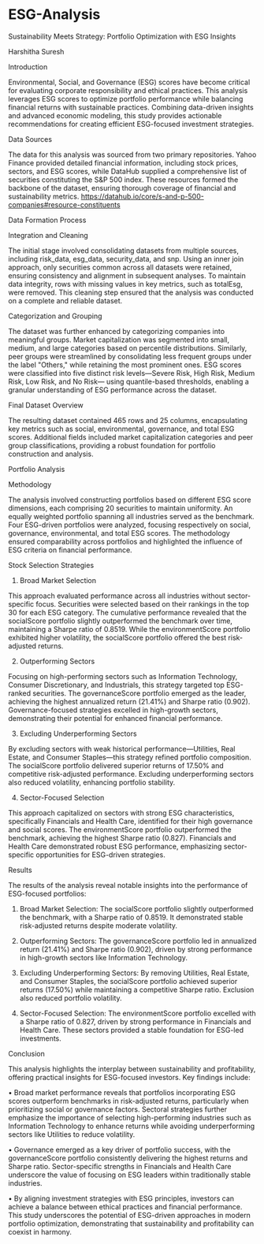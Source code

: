 # ESG-Analysis
Sustainability Meets Strategy: Portfolio Optimization with ESG Insights

Harshitha Suresh

Introduction

Environmental, Social, and Governance (ESG) scores have become critical for evaluating
corporate responsibility and ethical practices. This analysis leverages ESG scores to optimize
portfolio performance while balancing financial returns with sustainable practices. Combining
data-driven insights and advanced economic modeling, this study provides actionable
recommendations for creating efficient ESG-focused investment strategies.

Data Sources

The data for this analysis was sourced from two primary repositories. Yahoo Finance provided
detailed financial information, including stock prices, sectors, and ESG scores, while DataHub
supplied a comprehensive list of securities constituting the S&P 500 index. These resources
formed the backbone of the dataset, ensuring thorough coverage of financial and sustainability
metrics.
https://datahub.io/core/s-and-p-500-companies#resource-constituents

Data Formation Process

Integration and Cleaning

The initial stage involved consolidating datasets from multiple sources, including risk_data,
esg_data, security_data, and snp. Using an inner join approach, only securities common
across all datasets were retained, ensuring consistency and alignment in subsequent analyses. To
maintain data integrity, rows with missing values in key metrics, such as totalEsg, were
removed. This cleaning step ensured that the analysis was conducted on a complete and reliable
dataset.

Categorization and Grouping

The dataset was further enhanced by categorizing companies into meaningful groups. Market
capitalization was segmented into small, medium, and large categories based on percentile
distributions. Similarly, peer groups were streamlined by consolidating less frequent groups
under the label "Others," while retaining the most prominent ones. ESG scores were classified
into five distinct risk levels—Severe Risk, High Risk, Medium Risk, Low Risk, and No Risk—
using quantile-based thresholds, enabling a granular understanding of ESG performance across
the dataset.

Final Dataset Overview

The resulting dataset contained 465 rows and 25 columns, encapsulating key metrics such as
social, environmental, governance, and total ESG scores. Additional fields included market
capitalization categories and peer group classifications, providing a robust foundation for
portfolio construction and analysis.

Portfolio Analysis

Methodology

The analysis involved constructing portfolios based on different ESG score dimensions, each
comprising 20 securities to maintain uniformity. An equally weighted portfolio spanning all
industries served as the benchmark. Four ESG-driven portfolios were analyzed, focusing
respectively on social, governance, environmental, and total ESG scores. The methodology
ensured comparability across portfolios and highlighted the influence of ESG criteria on
financial performance.

Stock Selection Strategies

1. Broad Market Selection

This approach evaluated performance across all industries without sector-specific focus.
Securities were selected based on their rankings in the top 30 for each ESG category. The
cumulative performance revealed that the socialScore portfolio slightly outperformed the
benchmark over time, maintaining a Sharpe ratio of 0.8519. While the environmentScore
portfolio exhibited higher volatility, the socialScore portfolio offered the best risk-adjusted
returns.

2. Outperforming Sectors

Focusing on high-performing sectors such as Information Technology, Consumer Discretionary,
and Industrials, this strategy targeted top ESG-ranked securities. The governanceScore
portfolio emerged as the leader, achieving the highest annualized return (21.41%) and Sharpe
ratio (0.902). Governance-focused strategies excelled in high-growth sectors, demonstrating their
potential for enhanced financial performance.

3. Excluding Underperforming Sectors

By excluding sectors with weak historical performance—Utilities, Real Estate, and Consumer
Staples—this strategy refined portfolio composition. The socialScore portfolio delivered
superior returns of 17.50% and competitive risk-adjusted performance. Excluding
underperforming sectors also reduced volatility, enhancing portfolio stability.

4. Sector-Focused Selection

This approach capitalized on sectors with strong ESG characteristics, specifically Financials and
Health Care, identified for their high governance and social scores. The environmentScore
portfolio outperformed the benchmark, achieving the highest Sharpe ratio (0.827). Financials and
Health Care demonstrated robust ESG performance, emphasizing sector-specific opportunities
for ESG-driven strategies.

Results

The results of the analysis reveal notable insights into the performance of ESG-focused
portfolios:

1. Broad Market Selection: The socialScore portfolio slightly outperformed the benchmark,
with a Sharpe ratio of 0.8519. It demonstrated stable risk-adjusted returns despite moderate
volatility.

2. Outperforming Sectors: The governanceScore portfolio led in annualized return (21.41%)
and Sharpe ratio (0.902), driven by strong performance in high-growth sectors like
Information Technology.

3. Excluding Underperforming Sectors: By removing Utilities, Real Estate, and Consumer
Staples, the socialScore portfolio achieved superior returns (17.50%) while maintaining a
competitive Sharpe ratio. Exclusion also reduced portfolio volatility.

4. Sector-Focused Selection: The environmentScore portfolio excelled with a Sharpe ratio of
0.827, driven by strong performance in Financials and Health Care. These sectors provided a
stable foundation for ESG-led investments.


Conclusion

This analysis highlights the interplay between sustainability and profitability, offering practical
insights for ESG-focused investors. Key findings include:

• Broad market performance reveals that portfolios incorporating ESG scores outperform
benchmarks in risk-adjusted returns, particularly when prioritizing social or governance
factors. Sectoral strategies further emphasize the importance of selecting high-performing
industries such as Information Technology to enhance returns while avoiding
underperforming sectors like Utilities to reduce volatility.

• Governance emerged as a key driver of portfolio success, with the governanceScore
portfolio consistently delivering the highest returns and Sharpe ratio. Sector-specific
strengths in Financials and Health Care underscore the value of focusing on ESG leaders
within traditionally stable industries.

• By aligning investment strategies with ESG principles, investors can achieve a balance
between ethical practices and financial performance. This study underscores the potential of
ESG-driven approaches in modern portfolio optimization, demonstrating that sustainability
and profitability can coexist in harmony.
